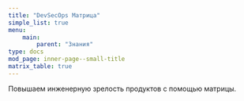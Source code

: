 ```yaml
---
title: "DevSecOps Матрица"
simple_list: true
menu:
    main:
        parent: "Знания"
type: docs
mod_page: inner-page--small-title
matrix_table: true
---
```


Повышаем инженерную зрелость продуктов с помощью матрицы.